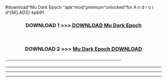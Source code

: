 #download^Mu Dark Epoch ^apk^mod^premium^unlocked^for A n d r o i d^[NO.ADS]-kpb91



<div align="center">

<h3>DOWNLOAD 1 >>> <a href="https://runaway1.web.app/?sq=Mu Dark Epoch ">DOWNLOAD Mu Dark Epoch </a></h3><br>

<h3>DOWNLOAD 2 >>> <a href="https://runaway1.web.app/?sq=Mu Dark Epoch ">Mu Dark Epoch  DOWNLOAD </a></h3>

</div>
----------------------------------------------------------

----------------------------------------------------------

----------------------------------------------------------

----------------------------------------------------------



